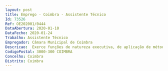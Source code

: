```yaml
--- 
layout: post
title: Emprego - Coimbra - Assistente Técnico
Id: 73526
Ref: OE202001/0444
DataAbertura: 2020-01-10
DataFecho: 2020-01-24
Trabalho: Assistente Técnico
Empregador: Câmara Municipal de Coimbra
Descricao:  Exerce funções de natureza executiva, de aplicação de métodos e processos, com base em diretivas definidas e instruções gerais, de grau médio de complexidade, na área de intervenção da unidade orgânica, nomeadamente, manuseamento, controlo, manutenção e reparação de estruturas e equipamentos elétricos.  Competências  Realização e orientação para resultados  adaptação e melhoria contínua  conhecimentos e experiência  trabalho de equipa e cooperação  orientação para o serviço público.
CodigoPostal: 3000-300 COIMBRA
Concelho: Coimbra
Distrito: Coimbra
--- 
```

